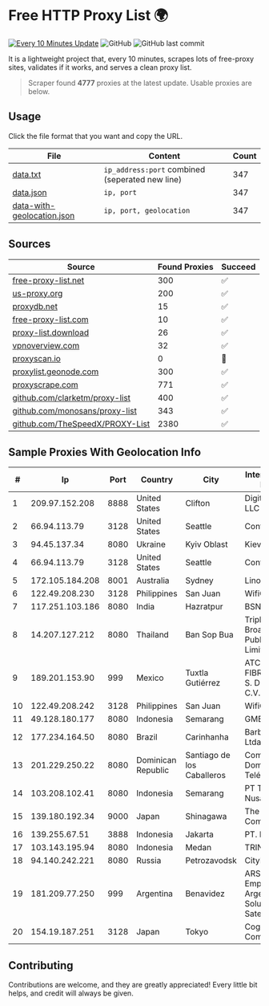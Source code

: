 
# Free HTTP Proxy List 🌍

[![Every 10 Minutes Update](https://github.com/mertguvencli/http-proxy-list/actions/workflows/main.yml/badge.svg?branch=main)](https://github.com/mertguvencli/http-proxy-list/actions/workflows/main.yml)
![GitHub](https://img.shields.io/github/license/mertguvencli/http-proxy-list)
![GitHub last commit](https://img.shields.io/github/last-commit/mertguvencli/http-proxy-list)

It is a lightweight project that, every 10 minutes, scrapes lots of free-proxy sites, validates if it works, and serves a clean proxy list.


> Scraper found **4777** proxies at the latest update. Usable proxies are below.

## Usage

Click the file format that you want and copy the URL.


|File|Content|Count|
|----|-------|-----|
|[data.txt](https://raw.githubusercontent.com/mertguvencli/http-proxy-list/main/proxy-list/data.txt)|`ip_address:port` combined (seperated new line)|347|
|[data.json](https://raw.githubusercontent.com/mertguvencli/http-proxy-list/main/proxy-list/data.json)|`ip, port`|347|
|[data-with-geolocation.json](https://raw.githubusercontent.com/mertguvencli/http-proxy-list/main/proxy-list/data-with-geolocation.json)|`ip, port, geolocation`|347|

## Sources

|Source|Found Proxies|Succeed|
|------|-------------|-------|
|[free-proxy-list.net](https://free-proxy-list.net)|300|✅|
|[us-proxy.org](https://www.us-proxy.org)|200|✅|
|[proxydb.net](http://proxydb.net)|15|✅|
|[free-proxy-list.com](https://free-proxy-list.com/?page=&port=&type%5B%5D=http&type%5B%5D=https&up_time=0&search=Search)|10|✅|
|[proxy-list.download](https://www.proxy-list.download/HTTP)|26|✅|
|[vpnoverview.com](https://vpnoverview.com/privacy/anonymous-browsing/free-proxy-servers)|32|✅|
|[proxyscan.io](https://www.proxyscan.io)|0|🚫|
|[proxylist.geonode.com](https://proxylist.geonode.com/api/proxy-list?limit=300&page=1&sort_by=lastChecked&sort_type=desc&protocols=http,https)|300|✅|
|[proxyscrape.com](https://api.proxyscrape.com/v2/?request=displayproxies&protocol=http&timeout=10000&country=all&ssl=all&anonymity=all)|771|✅|
|[github.com/clarketm/proxy-list](https://raw.githubusercontent.com/clarketm/proxy-list/master/proxy-list-raw.txt)|400|✅|
|[github.com/monosans/proxy-list](https://raw.githubusercontent.com/monosans/proxy-list/main/proxies/http.txt)|343|✅|
|[github.com/TheSpeedX/PROXY-List](https://raw.githubusercontent.com/TheSpeedX/PROXY-List/master/http.txt)|2380|✅|


## Sample Proxies With Geolocation Info

|#|Ip|Port|Country|City|Internet Service Provider|
|-|--|----|-------|----|-------------------------|
|1|209.97.152.208|8888|United States|Clifton|DigitalOcean, LLC|
|2|66.94.113.79|3128|United States|Seattle|Contabo Inc.|
|3|94.45.137.34|8080|Ukraine|Kyiv Oblast|Kievline LLC|
|4|66.94.113.79|3128|United States|Seattle|Contabo Inc.|
|5|172.105.184.208|8001|Australia|Sydney|Linode, LLC|
|6|122.49.208.230|3128|Philippines|San Juan|WifiCity, Inc|
|7|117.251.103.186|8080|India|Hazratpur|BSNL Internet|
|8|14.207.127.212|8080|Thailand|Ban Sop Bua|Triple T Broadband Public Company Limited|
|9|189.201.153.90|999|Mexico|Tuxtla Gutiérrez|ATC HOLDING FIBRA MEXICO, S. DE R.L. DE C.V.|
|10|122.49.208.242|3128|Philippines|San Juan|WifiCity, Inc|
|11|49.128.180.177|8080|Indonesia|Semarang|GMEDIA|
|12|177.234.164.50|8080|Brazil|Carinhanha|Barbosa & Costa Ltda|
|13|201.229.250.22|8080|Dominican Republic|Santiago de los Caballeros|Compañía Dominicana de Teléfonos S. A.|
|14|103.208.102.41|8080|Indonesia|Semarang|PT Tidar Lintas Nusa|
|15|139.180.192.34|9000|Japan|Shinagawa|The Constant Company|
|16|139.255.67.51|3888|Indonesia|Jakarta|PT. LINKNET|
|17|103.143.195.94|8080|Indonesia|Medan|TRINITY|
|18|94.140.242.221|8080|Russia|Petrozavodsk|CityLink Ltd ISP|
|19|181.209.77.250|999|Argentina|Benavidez|ARSAT - Empresa Argentina de Soluciones Satelitales S.A.|
|20|154.19.187.251|3128|Japan|Tokyo|Cogent Communications|



## Contributing

Contributions are welcome, and they are greatly appreciated! Every
little bit helps, and credit will always be given.

